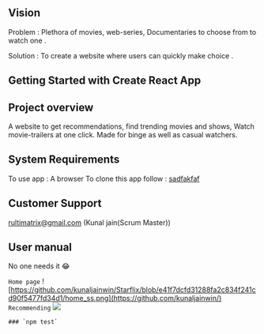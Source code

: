 
## Vision
Problem : Plethora of movies, web-series, Documentaries to choose from to watch one .

Solution : To create a website where  users can quickly make choice .



## Getting Started with Create React App

## Project overview
A website to get recommendations, find trending movies and shows, Watch movie-trailers at one click. Made for binge as well as casual watchers.

## System Requirements
To use app : A browser
To clone this app follow : [sadfakfaf](https://github.com/kunaljainwin/Starflix/blob/master/RECEPIE.md)

## Customer Support 
rultimatrix@gmail.com (Kunal jain(Scrum Master))

## User manual
No one needs it 😂

 `Home page`
![https://github.com/kunaljainwin/Starflix/blob/e41f7dcfd31288fa2c834f241cd90f5477fd34d1/home_ss.png](https://github.com/kunaljainwin/)
 `Recommending`
![](https://github.com/kunaljainwin/)


    ### `npm test`
    
